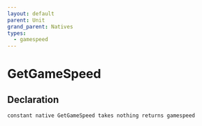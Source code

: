 ```yaml
---
layout: default
parent: Unit
grand_parent: Natives
types:
  - gamespeed
---
```


# GetGameSpeed

## Declaration

```
constant native GetGameSpeed takes nothing returns gamespeed
```
